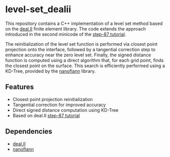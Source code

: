 # level-set_dealii
This repository contains a C++ implementation of a level set method based on the [deal.II](https://www.dealii.org) finite element library. The code extends the approach introduced in the second minicode of the [step-87 tutorial](https://www.dealii.org/current/doxygen/deal.II/step_87.html).

The reinitialization of the level set function is performed via closest point projection onto the interface, followed by a tangential correction step to enhance accuracy near the zero level set. Finally, the signed distance function is computed using a direct algorithm that, for each grid point, finds the closest point on the surface. This search is efficiently performed using a KD-Tree, provided by the [nanoflann](https://github.com/jlblancoc/nanoflann.git) library.

## Features
- Closest point projection reinitialization
- Tangential correction for improved accuracy
- Direct signed distance computation using KD-Tree
- Based on deal.II [step-87 tutorial](https://www.dealii.org/current/doxygen/deal.II/step_87.html)
  
## Dependencies
- [deal.II](https://www.dealii.org)
- [nanoflann](https://github.com/jlblancoc/nanoflann.git)




